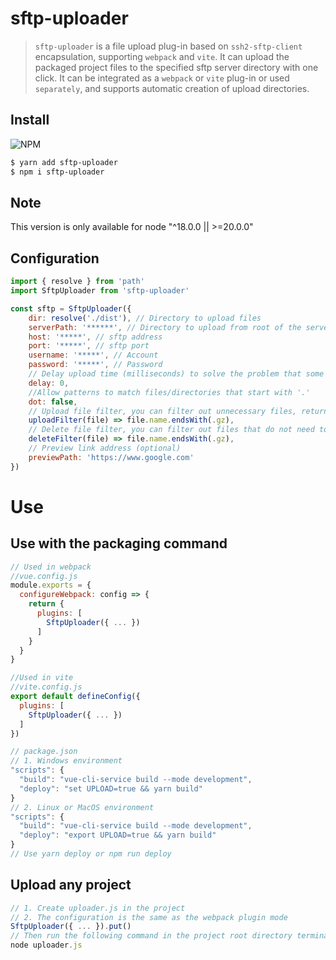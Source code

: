 # sftp-uploader

> `sftp-uploader` is a file upload plug-in based on `ssh2-sftp-client` encapsulation, supporting `webpack` and `vite`. It can upload the packaged project files to the specified sftp server directory with one click. It can be integrated as a `webpack` or `vite` plug-in or used `separately`, and supports automatic creation of upload directories.

## Install
![NPM](https://nodei.co/npm/sftp-uploader-eng.png)
```sh
$ yarn add sftp-uploader
$ npm i sftp-uploader
```

## Note
This version is only available for node "^18.0.0 || >=20.0.0" <br />

## Configuration

```javascript
import { resolve } from 'path'
import SftpUploader from 'sftp-uploader'

const sftp = SftpUploader({
    dir: resolve('./dist'), // Directory to upload files
    serverPath: '******', // Directory to upload from root of the server
    host: '*****', // sftp address
    port: '*****', // sftp port
    username: '*****', // Account
    password: '*****', // Password
    // Delay upload time (milliseconds) to solve the problem that some projects will trigger multiple packaging completions
    delay: 0,
    //Allow patterns to match files/directories that start with '.'
    dot: false,
    // Upload file filter, you can filter out unnecessary files, return false to not upload the file (optional)
    uploadFilter(file) => file.name.endsWith(.gz),
    // Delete file filter, you can filter out files that do not need to be deleted, return false to not delete the file (optional)
    deleteFilter(file) => file.name.endsWith(.gz),
    // Preview link address (optional)
    previewPath: 'https://www.google.com'
})
```

# Use
## Use with the packaging command
```javascript
// Used in webpack
//vue.config.js
module.exports = {
  configureWebpack: config => {
    return {
      plugins: [
        SftpUploader({ ... })
      ]
    }
  }
}

//Used in vite
//vite.config.js
export default defineConfig({
  plugins: [
    SftpUploader({ ... })
  ]
})

// package.json
// 1. Windows environment
"scripts": {
  "build": "vue-cli-service build --mode development",
  "deploy": "set UPLOAD=true && yarn build"
}
// 2. Linux or MacOS environment
"scripts": {
  "build": "vue-cli-service build --mode development",
  "deploy": "export UPLOAD=true && yarn build"
}
// Use yarn deploy or npm run deploy
```

## Upload any project
```javascript
// 1. Create uploader.js in the project
// 2. The configuration is the same as the webpack plugin mode
SftpUploader({ ... }).put()
// Then run the following command in the project root directory terminal
node uploader.js
```

